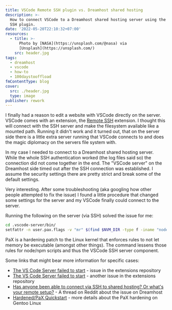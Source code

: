 ```yaml
---
title: VSCode Remote SSH plugin vs. Dreamhost shared hosting
description: >-
  How to connect VSCode to a Dreamhost shared hosting server using the Remote
  SSH plugin.
date: '2022-05-20T22:10:32+07:00'
resources:
  - title: >-
      Photo by [NASA](https://unsplash.com/@nasa) via
      [Unsplash](https://unsplash.com/)
    src: header.jpg
tags:
  - dreamhost
  - vscode
  - how-to
  - 100daystooffload
fmContentType: blog
cover:
  src: ./header.jpg
  type: image
publisher: rework
---
```


I finally had a reason to edit a website with VSCode directly on the server. VSCode comes with an extension, the [Remote SSH](https://marketplace.visualstudio.com/items?itemName=ms-vscode-remote.remote-ssh) extension. I thought this will connect with the SSH server and make the filesystem available like a mounted path. Running it didn't work and it turned out, that on the server side there is a little extra server running that VSCode connects to and does the magic diplomacy on the servers file system with.

In my case I needed to connect to a Dreamhost shared hosting server. While the whole SSH authentication worked (the log files said so) the connection did not come together in the end. The "VSCode server" on the Dreamhost side timed out after the SSH connection was established. I assume the security settings there are pretty strict and break some of the default settings.

Very interesting. After some troubleshooting (aka googling how other people attempted to fix the issue) I found a little procedure that changed some settings for the server and my VSCode finally could connect to the server.

Running the following on the server (via SSH) solved the issue for me:

```bash
cd .vscode-server/bin/
setfattr -n user.pax.flags -v "mr" $(find $NVM_DIR -type f -iname "node" -o -iname "npm" -o -iname "npx")
```

PaX is a hardening patch to the Linux kernel that enforces rules to not let memory be executable (amongst other things). The command lessens those rules for node/npm scripts and thus the VSCode SSH server component.

Some links that might bear more information for specific cases:

* [The VS Code Server failed to start](https://github.com/microsoft/vscode-remote-release/issues/4780) - issue in the extensions repository
* [The VS Code Server failed to start](https://github.com/microsoft/vscode-remote-release/issues/4850) - another issue in the extensions repository
* [Has anyone been able to connect via SSH to shared hosting? Or what's your remote setup?](https://www.reddit.com/r/vscode/comments/i1sme4/has_anyone_been_able_to_connect_via_ssh_to_shared/) - A thread on Reddit about the issue on Dreamhost
* [Hardened/PaX Quickstart](https://wiki.gentoo.org/wiki/Hardened/PaX_Quickstart) - more details about the PaX hardening on Gentoo Linux

